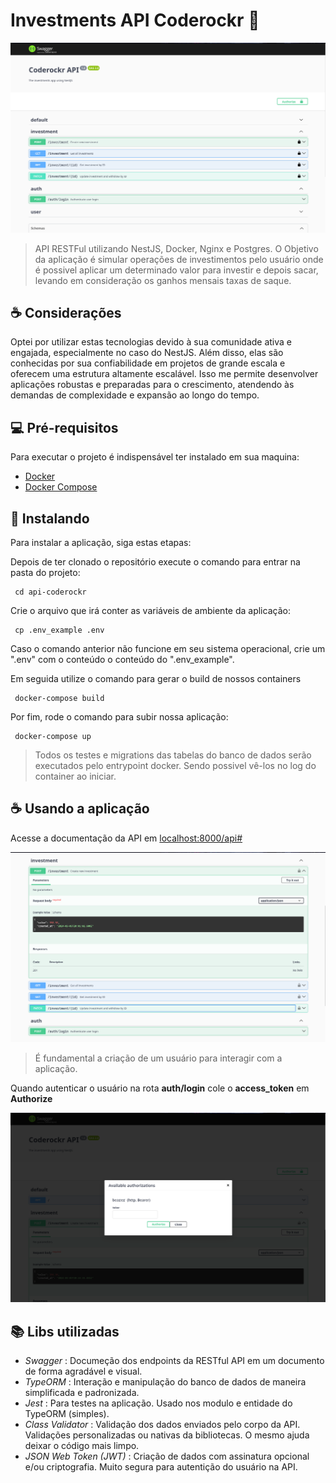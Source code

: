 # Investments API Coderockr 🖤

<img src="screenshots/screenshot_1.png" alt="API UI">

> API RESTFul utilizando NestJS, Docker, Nginx e Postgres. O Objetivo da aplicação é simular operações de investimentos pelo usuário onde é possivel aplicar um determinado valor para investir e depois sacar, levando em consideração os ganhos mensais taxas de saque.

## ☕ Considerações
Optei por utilizar estas tecnologias devido à sua comunidade ativa e engajada, especialmente no caso do NestJS. Além disso, elas são conhecidas por sua confiabilidade em projetos de grande escala e oferecem uma estrutura altamente escalável. Isso me permite desenvolver aplicações robustas e preparadas para o crescimento, atendendo às demandas de complexidade e expansão ao longo do tempo.

## 💻 Pré-requisitos

Para executar o projeto é indispensável ter instalado em sua maquina:

- [Docker](https://www.docker.com/)
- [Docker Compose](https://docs.docker.com/compose/install/)

## 🚀 Instalando

Para instalar a aplicação, siga estas etapas:

Depois de ter clonado o repositório execute o comando para entrar na pasta do projeto:

```
 cd api-coderockr
```

Crie o arquivo que irá conter as variáveis de ambiente da aplicação:
```
 cp .env_example .env
```
Caso o comando anterior não funcione em seu sistema operacional, crie um ".env" com o conteúdo o conteúdo do ".env_example".


Em seguida utilize o comando para gerar o build de nossos containers

```
 docker-compose build
```

Por fim, rode o comando para subir nossa aplicação:
```
 docker-compose up
```

> Todos os testes e migrations das tabelas do banco de dados serão executados pelo entrypoint docker. Sendo possivel vê-los no log do container ao iniciar. 

## ☕ Usando a aplicação

Acesse a documentação da API em [localhost:8000/api#](http://localhost:8000/api#/)

<img src="screenshots/screenshot_2.png" alt="API UI">

> É fundamental a criação de um usuário para interagir com a aplicação.

Quando autenticar o usuário na rota **auth/login** cole o **access_token** em **Authorize**

<img src="screenshots/screenshot_3.png" alt="API UI">

## 📚 Libs utilizadas
- *Swagger* : Documeção dos endpoints da RESTful API em um documento de forma agradável e visual.
- *TypeORM* : Interação e manipulação do banco de dados de maneira simplificada e padronizada.
- *Jest* : Para testes na aplicação. Usado nos modulo e entidade do TypeORM (simples).
- *Class Validator* : Validação dos dados enviados pelo corpo da API. Validações personalizadas ou nativas da bibliotecas. O mesmo ajuda deixar o código mais limpo.
- *JSON Web Token (JWT)* : Criação de dados com assinatura opcional e/ou criptografia. Muito segura para autentição do usuário na API.